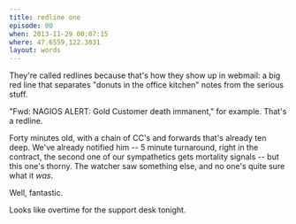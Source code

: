 ```yaml
---
title: redline one
episode: 00
when: 2013-11-29 00:07:15
where: 47.6559,122.3031
layout: words
---
```

They're called redlines because that's how they show up in webmail: a big red line that separates "donuts in the office kitchen" notes from the serious stuff.

"Fwd: NAGIOS ALERT: Gold Customer death immanent," for example. That's a redline.

Forty minutes old, with a chain of CC's and forwards that's already ten deep. We've already notified him -- 5 minute turnaround, right in the contract, the second one of our sympathetics gets mortality signals -- but this one's thorny. The watcher saw something else, and no one's quite sure what it *was*.

Well, fantastic.

Looks like overtime for the support desk tonight.
